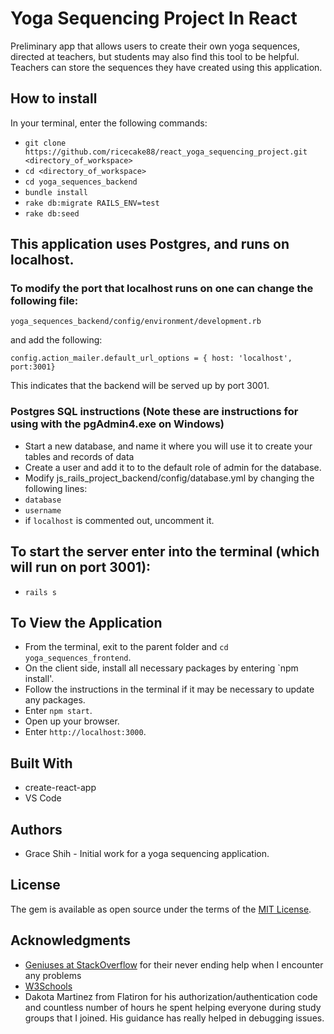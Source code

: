 # Yoga Sequencing Project In React
Preliminary app that allows users to create their own yoga sequences, directed at teachers, but students may also find this tool to be helpful. Teachers can store the sequences they have created using this application.

## How to install

In your terminal, enter the following commands:

* `git clone https://github.com/ricecake88/react_yoga_sequencing_project.git <directory_of_workspace>`
* `cd <directory_of_workspace>`
* `cd yoga_sequences_backend`
* `bundle install`
* `rake db:migrate RAILS_ENV=test`
* `rake db:seed`

## This application uses Postgres, and runs on localhost. 

### To modify the port that localhost runs on one can change the following file:

  `yoga_sequences_backend/config/environment/development.rb`

and add the following:

  `config.action_mailer.default_url_options = { host: 'localhost', port:3001}`

This indicates that the backend will be served up by port 3001.

### Postgres SQL instructions (Note these are instructions for using with the pgAdmin4.exe on Windows)

* Start a new database, and name it where you will use it to create your tables and records of data
* Create a user and add it to to the default role of admin for the database.
* Modify js_rails_project_backend/config/database.yml by changing the following lines:
*   `database`
*   `username`
*   if `localhost` is commented out, uncomment it.

## To start the server enter into the terminal (which will run on port 3001):
* `rails s`

## To View the Application

* From the terminal, exit to the parent folder and `cd yoga_sequences_frontend`.
* On the client side, install all necessary packages by entering `npm install'.
* Follow the instructions in the terminal if it may be necessary to update any packages.
* Enter `npm start`.
* Open up your browser.
* Enter `http://localhost:3000`.

## Built With

* create-react-app
* VS Code

## Authors

* Grace Shih - Initial work for a yoga sequencing application.

## License

The gem is available as open source under the terms of the [MIT License](http://opensource.org/licenses/MIT).

## Acknowledgments

* [Geniuses at StackOverflow](http://stackoverflow.com) for their never ending help when I encounter any problems
* [W3Schools](https://www.w3schools.com)
* Dakota Martinez from Flatiron for his authorization/authentication code and countless number of hours he spent helping everyone during study groups that I joined. His guidance has really helped in debugging issues.

